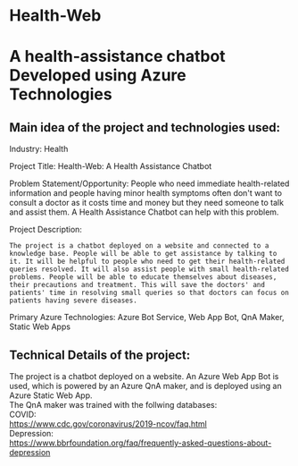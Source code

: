 # Health-Web
# A health-assistance chatbot Developed using Azure Technologies

## Main idea of the project and technologies used:
  Industry: Health

  Project Title: Health-Web: A Health Assistance Chatbot

  Problem Statement/Opportunity:
    People who need immediate health-related information and people having minor health symptoms often don't want to consult a doctor as it costs time and money but they     need someone to talk and assist them. A Health Assistance Chatbot can help with this problem.

   Project Description:

    The project is a chatbot deployed on a website and connected to a knowledge base. People will be able to get assistance by talking to it. It will be helpful to people who need to get their health-related queries resolved. It will also assist people with small health-related problems. People will be able to educate themselves about diseases, their precautions and treatment. This will save the doctors' and patients' time in resolving small queries so that doctors can focus on patients having severe diseases.

  Primary Azure Technologies:
    Azure Bot Service, Web App Bot, QnA Maker, Static Web Apps

## Technical Details of the project:
  The project is a chatbot deployed on a website. 
  An Azure Web App Bot is used, which is powered by an Azure QnA maker, and is deployed using an Azure Static Web App. <br>
  The QnA maker was trained with the follwing databases: <br>   COVID: <br>   https://www.cdc.gov/coronavirus/2019-ncov/faq.html <br>   Depression: <br>  https://www.bbrfoundation.org/faq/frequently-asked-questions-about-depression
